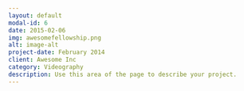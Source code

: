 ```yaml
---
layout: default
modal-id: 6
date: 2015-02-06
img: awesomefellowship.png
alt: image-alt
project-date: February 2014
client: Awesome Inc
category: Videography
description: Use this area of the page to describe your project.
---
```

